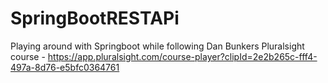 # SpringBootRESTAPi
Playing around with Springboot while following Dan Bunkers Pluralsight course - https://app.pluralsight.com/course-player?clipId=2e2b265c-fff4-497a-8d76-e5bfc0364761